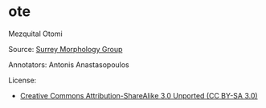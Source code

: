 # ote
Mezquital Otomi

Source:
[Surrey Morphology Group](https://oto-manguean.surrey.ac.uk/Search/OTE)

Annotators:
Antonis Anastasopoulos

License: 
- [Creative Commons Attribution-ShareAlike 3.0 Unported (CC BY-SA 3.0)](https://creativecommons.org/licenses/by-sa/3.0/)
